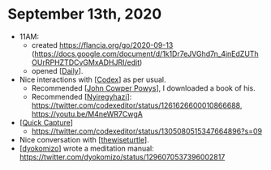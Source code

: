 # September 13th, 2020
- 11AM: 
    - created https://flancia.org/go/2020-09-13 (https://docs.google.com/document/d/1k1Dr7eJVGhd7n_4jnEdZUThOUrRPHZTDCvGMxADHJRI/edit) 
    - opened [[Daily]].
- Nice interactions with [[Codex]] as per usual.
    - Recommended [[John Cowper Powys]], I downloaded a book of his.
    - Recommended [[Nyiregyhazi]]: https://twitter.com/codexeditor/status/1261626600010866688, https://youtu.be/M4neWR7CwgA
- [[Quick Capture]]
    - https://twitter.com/codexeditor/status/1305080515347664896?s=09
- Nice conversation with [[thewiseturtle]].
- [[dyokomizo]] wrote a meditation manual: https://twitter.com/dyokomizo/status/1296070537396002817



[//begin]: # "Autogenerated link references for markdown compatibility"
[Daily]: ../daily "Daily"
[Codex]: ../codex "Codex"
[John Cowper Powys]: ../john-cowper-powys "John Cowper Powys"
[Nyiregyhazi]: ../nyiregyhazi "Nyiregyhazi"
[Quick Capture]: ../quick-capture "Quick Capture"
[thewiseturtle]: ../thewiseturtle "Thewiseturtle"
[dyokomizo]: ../dyokomizo "Dyokomizo"
[//end]: # "Autogenerated link references"